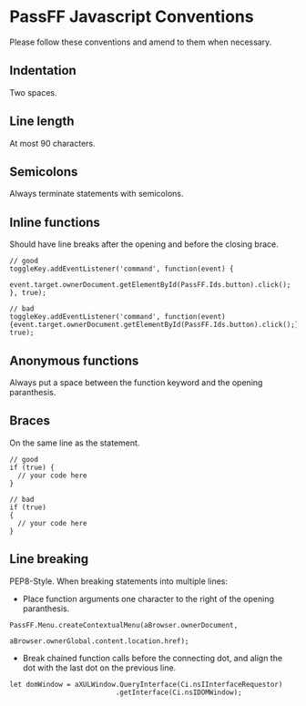 # PassFF Javascript Conventions

Please follow these conventions and amend to them when necessary.

## Indentation

Two spaces.

## Line length

At most 90 characters.

## Semicolons

Always terminate statements with semicolons.

## Inline functions

Should have line breaks after the opening and before the closing brace.

```
// good
toggleKey.addEventListener('command', function(event) {
  event.target.ownerDocument.getElementById(PassFF.Ids.button).click();
}, true);

// bad
toggleKey.addEventListener('command', function(event) {event.target.ownerDocument.getElementById(PassFF.Ids.button).click();}, true);
```

## Anonymous functions

Always put a space between the function keyword and the opening paranthesis.

## Braces

On the same line as the statement.

```
// good
if (true) {
  // your code here
}

// bad
if (true)
{
  // your code here
}
```

## Line breaking

PEP8-Style. When breaking statements into multiple lines:

* Place function arguments one character to the right of the opening paranthesis.
```
PassFF.Menu.createContextualMenu(aBrowser.ownerDocument,
                                 aBrowser.ownerGlobal.content.location.href);
```

* Break chained function calls before the connecting dot, and align the dot
  with the last dot on the previous line.
```
let domWindow = aXULWindow.QueryInterface(Ci.nsIInterfaceRequestor)
                          .getInterface(Ci.nsIDOMWindow);
```

